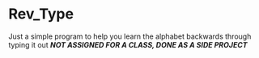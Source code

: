 # Rev_Type
Just a simple program to help you learn the alphabet backwards through typing it out
***NOT ASSIGNED FOR A CLASS, DONE AS A SIDE PROJECT***
